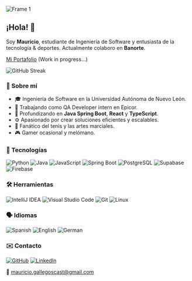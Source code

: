 ![Frame 1](https://github.com/maugalcst/maugalcst/assets/129212900/1a04297d-d69a-43d4-8f40-41192da7bd10)
## ¡Hola! 👋

Soy **Mauricio**, estudiante de Ingeniería de Software y entusiasta de la tecnología & deportes. Actualmente colaboro en **Banorte**.

[Mi Portafolio](https://im-maugallegos.netlify.app/) (Work in progress...)

<!-- Widgets -->
![GitHub Streak](https://github-readme-streak-stats.herokuapp.com/?user=maugalcst&theme=dark&hide_border=true)

### 📝 Sobre mí

- 🎓 Ingeniería de Software en la Universidad Autónoma de Nuevo León.
- 💼 Trabajando como QA Developer intern en Epicor.
- 🌱 Profundizando en **Java Spring Boot**, **React** y **TypeScript**.
- ⚙️ Apasionado por crear soluciones eficientes y escalables.
- 🎾 Fanático del tenis y las artes marciales.
- 🎮 Gamer ocasional y melómano.

### 🚀 Tecnologías

![Python](https://img.shields.io/badge/Python-3776AB?style=for-the-badge&logo=python&logoColor=white)
![Java](https://img.shields.io/badge/Java-007396?style=for-the-badge&logo=java&logoColor=white)
![JavaScript](https://img.shields.io/badge/JavaScript-F7DF1E?style=for-the-badge&logo=javascript&logoColor=black)
![Spring Boot](https://img.shields.io/badge/Spring_Boot-6DB33F?style=for-the-badge&logo=springboot&logoColor=white)
![PostgreSQL](https://img.shields.io/badge/PostgreSQL-316192?style=for-the-badge&logo=postgresql&logoColor=white)
![Supabase](https://img.shields.io/badge/Supabase-3ECF8E?style=for-the-badge&logo=supabase&logoColor=white)
![Firebase](https://img.shields.io/badge/Firebase-FFA611?style=for-the-badge&logo=firebase&logoColor=white)

### 🛠 Herramientas

![IntelliJ IDEA](https://img.shields.io/badge/IntelliJ_IDEA-000000?style=for-the-badge&logo=intellij-idea&logoColor=white)
![Visual Studio Code](https://img.shields.io/badge/VS%20Code-007ACC?style=for-the-badge&logo=visual-studio-code&logoColor=white)
![Git](https://img.shields.io/badge/Git-F05032?style=for-the-badge&logo=git&logoColor=white)
![Linux](https://img.shields.io/badge/Linux-FCC624?style=for-the-badge&logo=linux&logoColor=black)

### 🗣️ Idiomas

![Spanish](https://img.shields.io/badge/Español-Nativo-FF0000?style=flat&logo=google-translate&logoColor=white)
![English](https://img.shields.io/badge/English-Fluido-1E90FF?style=flat&logo=google-translate&logoColor=white)
![German](https://img.shields.io/badge/German-Básico-FFD700?style=flat&logo=google-translate&logoColor=black)

### ✉️ Contacto

[![GitHub](https://img.shields.io/badge/GitHub-maugalcst-181717?style=for-the-badge&logo=github&logoColor=white)](https://github.com/maugalcst)
[![LinkedIn](https://img.shields.io/badge/LinkedIn-Mauricio-0A66C2?style=for-the-badge&logo=linkedin&logoColor=white)](https://www.linkedin.com/in/mauricio-gallegos-castillo-4b9503288/)

📧 mauricio.gallegoscast@gmail.com
```
